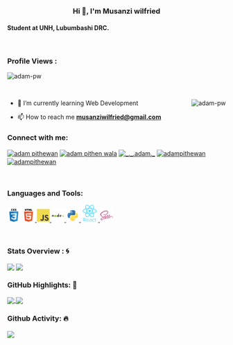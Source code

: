 <h3 align="center">Hi 👋, I'm Musanzi wilfried</h3>
<h4 align="left">Student at UNH, Lubumbashi DRC.</h4>

<br>
<p align="right"> <h3>Profile Views :</h3> <img src="https://komarev.com/ghpvc/?username=wilfried-musanzi&label=Profile%20views&color=0e75b6&style=flat"
    alt="adam-pw" />
  </p>
<br>

<p><img align="right" src="https://github.com/Adam-pw/Adam-pw/blob/main/animation_500_kxa883sd.gif" alt="adam-pw" /></p>

- 🌱 I’m currently learning Web Development

- 📫 How to reach me **musanziwilfried@gmail.com**
  <br>

<h3 align="left">Connect with me:</h3>
<p align="left">
  <a href="https://www.linkedin.com/in/adam-pithewan/" target="blank"><img align="center"
      src="https://raw.githubusercontent.com/rahuldkjain/github-profile-readme-generator/master/src/images/icons/Social/linked-in-alt.svg"
      alt="adam pithewan" height="30" width="40" /></a>
  <a href="https://fb.com/adam pithen wala" target="blank"><img align="center"
      src="https://raw.githubusercontent.com/rahuldkjain/github-profile-readme-generator/master/src/images/icons/Social/facebook.svg"
      alt="adam pithen wala" height="30" width="40" /></a>
  <a href="https://instagram.com/_._.adam._" target="blank"><img align="center"
      src="https://raw.githubusercontent.com/rahuldkjain/github-profile-readme-generator/master/src/images/icons/Social/instagram.svg"
      alt="_._.adam._" height="30" width="40" /></a>
  <a href="https://www.hackerrank.com/adampithewan" target="blank"><img align="center"
      src="https://raw.githubusercontent.com/rahuldkjain/github-profile-readme-generator/master/src/images/icons/Social/hackerrank.svg"
      alt="adampithewan" height="30" width="40" /></a>
 <a href="https://twitter.com/adam_pithenwala" target="blank"><img align="center"
      src="https://raw.githubusercontent.com/rahuldkjain/github-profile-readme-generator/master/src/images/icons/Social/twitter.svg"
      alt="adampithewan" height="30" width="40" /></a>
</p>

<br>

<h3 align="left">Languages and Tools:</h3>
<p align="left"> 
    <img
      src="https://raw.githubusercontent.com/devicons/devicon/master/icons/css3/css3-original-wordmark.svg" alt="css3"
      width="30" height="30" /> </a> <a href="https://www.w3.org/html/" target="_blank" rel="noreferrer"> <img
      src="https://raw.githubusercontent.com/devicons/devicon/master/icons/html5/html5-original-wordmark.svg"
      alt="html5" width="30" height="30" /> </a> <a href="https://www.adobe.com/in/products/illustrator.html"
    target="_blank" rel="noreferrer"> <img
      src="https://raw.githubusercontent.com/devicons/devicon/master/icons/javascript/javascript-original.svg"
      alt="javascript" width="30" height="30" /> </a> <a href="https://kotlinlang.org" target="_blank" rel="noreferrer">
<img
      src="https://raw.githubusercontent.com/devicons/devicon/master/icons/nodejs/nodejs-original-wordmark.svg"
      alt="nodejs" width="30" height="30" /> </a> <a href="https://pandas.pydata.org/" target="_blank" rel="noreferrer">
  <img
      src="https://raw.githubusercontent.com/devicons/devicon/master/icons/python/python-original.svg" alt="python"
      width="30" height="30" /> </a> <a href="https://reactjs.org/" target="_blank" rel="noreferrer"> <img
      src="https://raw.githubusercontent.com/devicons/devicon/master/icons/react/react-original-wordmark.svg"
      alt="react" width="40" height="40" /> </a> <a href="https://sass-lang.com" target="_blank" rel="noreferrer"> <img
      src="https://raw.githubusercontent.com/devicons/devicon/master/icons/sass/sass-original.svg" alt="sass" width="30"
      height="30" /> </a> </p>

<br>

### Stats Overview : :cyclone:

<img align="center" src="https://github-readme-stats.vercel.app/api?username=wilfried-musanzi&show_icons=true&count_private=true&hide=stars&include_all_commits=false&theme=material-palenight" />
<img align="center" src="https://github-profile-trophy.vercel.app/?username=wilfried-musanzi&theme=dracula&no-bg=true&row=1"/>

### GitHub Highlights: :blossom:

<a href="">
  <img align="center" src="https://github-readme-stats.vercel.app/api/top-langs/?username=wilfried-musanzi&langs_count=8&layout=compact&theme=material-palenight&hide=html,Tcl" />
</a>
<a href="">
  <img align="center" src="http://github-readme-streak-stats.herokuapp.com?user=wilfried-musanzi&theme=material-palenight"/>
</a>

### Github Activity: 🔥

<img align="center" src="https://activity-graph.herokuapp.com/graph?username=wilfried-musanzi&theme=dracula&color=B994E6&bg_color=2B2D3D" />
